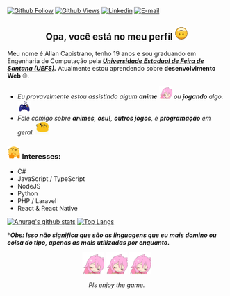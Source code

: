 [![Github Follow](https://img.shields.io/github/followers/AllanCapistrano?label=follow&style=social)](https://github.com/AllanCapistrano)
[![Github Views](https://komarev.com/ghpvc/?username=AllanCapistrano&color=blueviolet)](https://github.com/AllanCapistrano)
[![Linkedin](https://img.shields.io/badge/allancapistrano-blue?logo=linkedin)](https://www.linkedin.com/in/allancapistrano/) 
[![E-mail](https://img.shields.io/badge/asantos@ecomp.uefs.br-red?logo=gmail&logoColor=white)](https://mail.google.com/mail/u/0/?view=cm&fs=1&tf=1&source=mailto&to=asantos@ecomp.uefs.br)

<h2 align="center">Opa, você está no meu perfil <img alt="GIF" src="https://github.com/AllanCapistrano/AllanCapistrano/blob/master/assets/Upside-Down-Face.gif" width="30vw"></h2>

Meu nome é Allan Capistrano, tenho 19 anos e sou graduando em Engenharia de Computação pela ***[Universidade Estadual de Feira de Santana (UEFS)](http://www.uefs.br/).***
Atualmente estou aprendendo sobre **desenvolvimento Web** 🌐.

- *Eu provavelmente estou assistindo algum **anime** <img alt="GIF" src="https://github.com/AllanCapistrano/AllanCapistrano/blob/master/assets/RainbowPls.gif" width="30vw">  ou **jogando** algo.* <img alt="GIF" src="https://github.com/AllanCapistrano/AllanCapistrano/blob/master/assets/game-controller.gif" width="30vw">
- *Fale comigo sobre **animes**, **osu!**, **outros jogos**, e **programação** em geral.* <img alt="GIF" src="https://github.com/AllanCapistrano/AllanCapistrano/blob/master/assets/happy.gif" width="30vw">

### <img alt="GIF" src="https://github.com/AllanCapistrano/AllanCapistrano/blob/master/assets/thinking.gif" width="30vw">  Interesses: ###
- C#
- JavaScript / TypeScript
- NodeJS
- Python 
- PHP / Laravel
- React & React Native

[![Anurag's github stats](https://github-readme-stats.vercel.app/api?username=AllanCapistrano&theme=material-palenight)](https://github.com/anuraghazra/github-readme-stats)
[![Top Langs](https://github-readme-stats.vercel.app/api/top-langs/?username=anuraghazra&layout=compact)](https://github.com/anuraghazra/github-readme-stats)

****Obs: Isso não significa que são as linguagens que eu mais domino ou coisa do tipo, apenas as mais utilizadas por enquanto.***


<p align="center">
  <img alt="GIF" src="https://github.com/AllanCapistrano/AllanCapistrano/blob/master/assets/RainbowPls.gif" width="50vw"> <img alt="GIF" src="https://github.com/AllanCapistrano/AllanCapistrano/blob/master/assets/RainbowPls.gif" width="50vw"> <img alt="GIF" src="https://github.com/AllanCapistrano/AllanCapistrano/blob/master/assets/RainbowPls.gif" width="50vw">
</p>

<p align="center">
  <i>Pls enjoy the game.</i>
</p>
